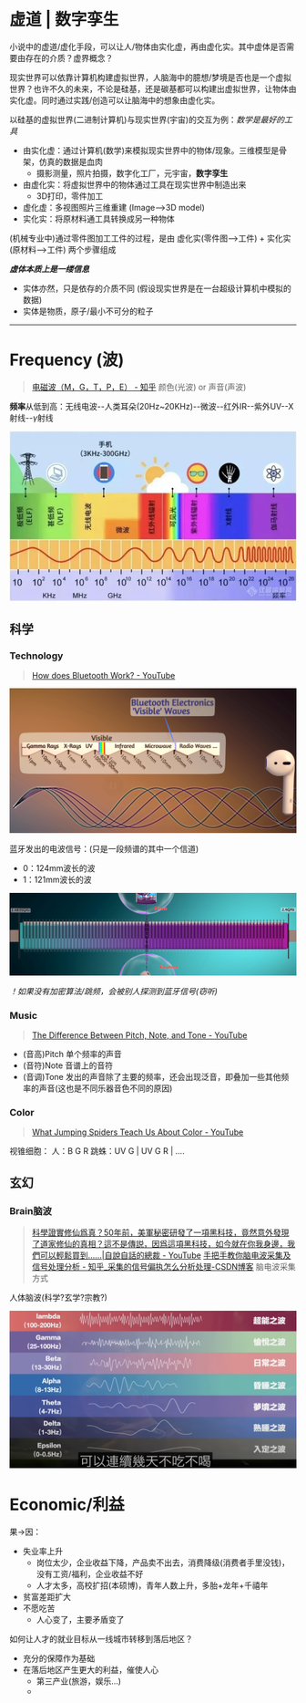 # 虚道 | 数字孪生

小说中的虚道/虚化手段，可以让人/物体由实化虚，再由虚化实。其中虚体是否需要由存在的介质？虚界概念？

现实世界可以依靠计算机构建虚拟世界，人脑海中的臆想/梦境是否也是一个虚拟世界？也许不久的未来，不论是硅基，还是碳基都可以构建出虚拟世界，让物体由实化虚。同时通过实践/创造可以让脑海中的想象由虚化实。

以硅基的虚拟世界(二进制计算机)与现实世界(宇宙)的交互为例：*数学是最好的工具*
- 由实化虚：通过计算机(数学)来模拟现实世界中的物体/现象。三维模型是骨架，仿真的数据是血肉
  - 摄影测量，照片拍摄，数字化工厂，元宇宙，**数字孪生**
- 由虚化实：将虚拟世界中的物体通过工具在现实世界中制造出来
  - 3D打印，零件加工
- 虚化虚：多视图照片三维重建 (Image-->3D model)
- 实化实：将原材料通工具转换成另一种物体

(机械专业中)通过零件图加工工件的过程，是由 虚化实(零件图-->工件) + 实化实(原材料-->工件) 两个步骤组成

***虚体本质上是一缕信息***
- 实体亦然，只是依存的介质不同 (假设现实世界是在一台超级计算机中模拟的数据)
- 实体是物质，原子/最小不可分的粒子

  
---

# Frequency (波)

> [电磁波（M，G，T，P，E） - 知乎](https://zhuanlan.zhihu.com/p/506538952) 颜色(光波) or 声音(声波)

**频率**从低到高：无线电波--人类耳朵(20Hz~20KHz)--微波--红外IR--紫外UV--X射线--$\gamma$射线

![image.png|333](https://raw.githubusercontent.com/qiyun71/Blog_images/main/MyBlogPic/202403/20240815141212.png)

## 科学

### Technology

> [How does Bluetooth Work? - YouTube](https://www.youtube.com/watch?v=1I1vxu5qIUM)

![image.png|666](https://raw.githubusercontent.com/qiyun71/Blog_images/main/MyBlogPic/202403/20240809163816.png)

蓝牙发出的电波信号：(只是一段频谱的其中一个信道)
- 0：124mm波长的波
- 1：121mm波长的波

![image.png|666](https://raw.githubusercontent.com/qiyun71/Blog_images/main/MyBlogPic/202403/20240809164925.png)


*！如果没有加密算法/跳频，会被别人探测到蓝牙信号(窃听)*

### Music

> [The Difference Between Pitch, Note, and Tone - YouTube](https://www.youtube.com/watch?v=HEEU_IXEOdY) 

- (音高)Pitch 单个频率的声音
- (音符)Note 音谱上的音符
- (音调)Tone 发出的声音除了主要的频率，还会出现泛音，即叠加一些其他频率的声音(这也是不同乐器音色不同的原因) 

### Color

> [What Jumping Spiders Teach Us About Color - YouTube](https://www.youtube.com/watch?v=nfAqTSjMBJk)

视锥细胞：
人：B G R
跳蛛：UV G | UV G R | ....

## 玄幻

### Brain脑波

> [科學證實修仙爲真？50年前，美軍秘密研發了一項黑科技，竟然意外發現了道家修仙的真相？這不是傳説，因爲這項黑科技，如今就在你我身邊，我們可以輕鬆買到……|自說自話的總裁 - YouTube](https://www.youtube.com/watch?v=Xoj9C4cgPv4)
> [手把手教你脑电波采集及信号处理分析 - 知乎_采集的信号偏执怎么分析处理-CSDN博客](https://blog.csdn.net/alec1987/article/details/99761699) 脑电波采集方式

人体脑波(科学?玄学?宗教?)

![image.png|666](https://raw.githubusercontent.com/qiyun71/Blog_images/main/MyBlogPic/202403/20240814185633.png)




# Economic/利益

果->因：
- 失业率上升
  - 岗位太少，企业收益下降，产品卖不出去，消费降级(消费者手里没钱)，没有工资/福利，企业收益不好
  - 人才太多，高校扩招(本硕博)，青年人数上升，多胎+龙年+千禧年
- 贫富差距扩大
- 不愿吃苦
  - 人心变了，主要矛盾变了


如何让人才的就业目标从一线城市转移到落后地区？
- 充分的保障作为基础
- 在落后地区产生更大的利益，催使人心
  - 第三产业(旅游，娱乐...)
  - 

